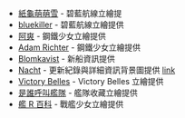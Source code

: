 * [紙龜萌萌雪](https://home.gamer.com.tw/homeindex.php?owner=kakushi03004) - 碧藍航線立繪提
* [bluekiller](http://blog.sina.com.cn/u/3027377595) - 碧藍航線立繪提供
* [阿爽](https://home.gamer.com.tw/homeindex.php?owner=kkkkking12) - 鋼鐵少女立繪提供
* [Adam Richter](https://home.gamer.com.tw/homeindex.php?owner=ae033179) - 鋼鐵少女立繪提供
* [Blomkavist](https://home.gamer.com.tw/homeindex.php?owner=roderichlind) - 新船資訊提供
* [Nacht](http://srarithmetic.com/) - 更新紀錄與詳細資訊背景圖提供 [link](https://www.pixiv.net/member_illust.php?mode=medium&illust_id=51816460)
* [Victory Belles](https://victorybelles.tumblr.com/) - Victory Belles 立繪提供
* [是誰呼叫艦隊](http://fleet.diablohu.com/) - 艦隊收藏立繪提供
* [艦 R 百科](https://www.zjsnrwiki.com/wiki) - 戰艦少女立繪提供
